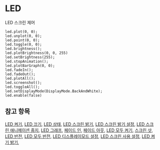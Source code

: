 # LED

LED 스크린 제어

```cards
led.plot(0, 0);
led.unplot(0, 0);
led.point(0, 0);
led.toggle(0, 0);
led.brightness();
led.plotBrightness(0, 0, 255)
led.setBrightness(255);
led.stopAnimation();
led.plotBarGraph(0, 0);
led.fadeIn();
led.fadeOut();
led.plotAll();
led.screenshot();
led.toggleAll();
led.setDisplayMode(DisplayMode.BackAndWhite);
led.enable(false)
```

## 참고 항목

[LED 켜기](/reference/led/plot), [LED 끄기](/reference/led/unplot), [LED 상태](/reference/led/point), [LED 스크린 밝기](/reference/led/brightness), [LED 스크린 밝기 설정](/reference/led/set-brightness), [LED 스크린 애니메이션 중지](/reference/led/stop-animation), [LED 그래프](/reference/led/plot-bar-graph), [페이드 인](/reference/led/fade-in), [페이드 아웃](/reference/led/fade-out), [LED 모두 켜기](/reference/led/plot-all), [스크린 샷](/reference/led/screenshot), [LED 반전](/reference/led/toggle), [LED 모두 반전](/reference/led/toggle-all), [LED 디스플레이모드 설정](/reference/led/set-display-mode), [LED 스크린 사용 설정](/reference/led/enable), [LED 켜기 밝기](/reference/led/plot-brightness),